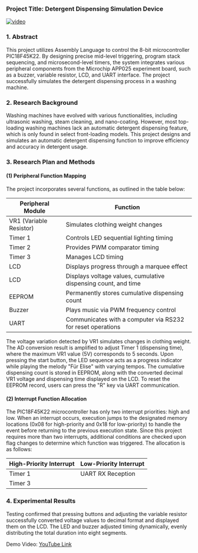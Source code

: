 ### Project Title: Detergent Dispensing Simulation Device
[![video](https://img.youtube.com/vi/RbaBZa_uVXU/hqdefault.jpg)](https://www.youtube.com/watch?v=RbaBZa_uVXU)


### 1. Abstract
This project utilizes Assembly Language to control the 8-bit microcontroller PIC18F45K22. By designing precise mid-level triggering, program stack sequencing, and microsecond-level timers, the system integrates various peripheral components from the Microchip APP025 experiment board, such as a buzzer, variable resistor, LCD, and UART interface. The project successfully simulates the detergent dispensing process in a washing machine.

### 2. Research Background
Washing machines have evolved with various functionalities, including ultrasonic washing, steam cleaning, and nano-coating. However, most top-loading washing machines lack an automatic detergent dispensing feature, which is only found in select front-loading models. This project designs and simulates an automatic detergent dispensing function to improve efficiency and accuracy in detergent usage.

###  3. Research Plan and Methods
#### (1) Peripheral Function Mapping
The project incorporates several functions, as outlined in the table below:

| Peripheral Module | Function |
|------------------|----------|
| VR1 (Variable Resistor) | Simulates clothing weight changes |
| Timer 1 | Controls LED sequential lighting timing |
| Timer 2 | Provides PWM comparator timing |
| Timer 3 | Manages LCD timing |
| LCD | Displays progress through a marquee effect |
| LCD | Displays voltage values, cumulative dispensing count, and time |
| EEPROM | Permanently stores cumulative dispensing count |
| Buzzer | Plays music via PWM frequency control |
| UART | Communicates with a computer via RS232 for reset operations |

The voltage variation detected by VR1 simulates changes in clothing weight. The AD conversion result is amplified to adjust Timer 1 (dispensing time), where the maximum VR1 value (5V) corresponds to 5 seconds. Upon pressing the start button, the LED sequence acts as a progress indicator while playing the melody "Für Elise" with varying tempos. The cumulative dispensing count is stored in EEPROM, along with the converted decimal VR1 voltage and dispensing time displayed on the LCD. To reset the EEPROM record, users can press the "R" key via UART communication.

#### (2) Interrupt Function Allocation
The PIC18F45K22 microcontroller has only two interrupt priorities: high and low. When an interrupt occurs, execution jumps to the designated memory locations (0x08 for high-priority and 0x18 for low-priority) to handle the event before returning to the previous execution state. Since this project requires more than two interrupts, additional conditions are checked upon flag changes to determine which function was triggered. The allocation is as follows:

| High-Priority Interrupt | Low-Priority Interrupt |
|------------------------|------------------------|
| Timer 1 | UART RX Reception |
| Timer 3 | |

### 4. Experimental Results
Testing confirmed that pressing buttons and adjusting the variable resistor successfully converted voltage values to decimal format and displayed them on the LCD. The LED and buzzer adjusted timing dynamically, evenly distributing the total duration into eight segments.

Demo Video: [YouTube Link](https://youtu.be/RbaBZa_uVXU)
